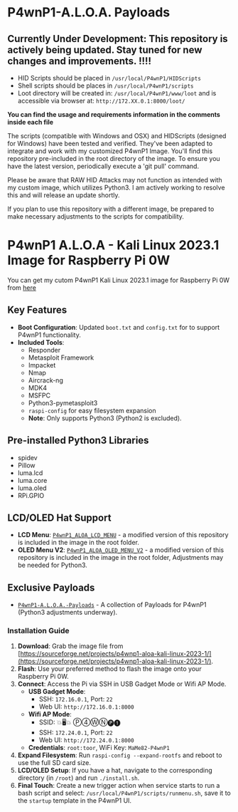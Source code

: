 # P4wnP1-A.L.O.A. Payloads

## Currently Under Development: This repository is actively being updated. Stay tuned for new changes and improvements. !!!!

- HID Scripts should be placed in `/usr/local/P4wnP1/HIDScripts`
- Shell scripts should be places in `/usr/local/P4wnP1/scripts`
- Loot directory will be created in: `/usr/local/P4wnP1/www/loot` and is accessible via browser at: `http://172.XX.0.1:8000/loot/`

**You can find the usage and requirements information in the comments inside each file**

The scripts (compatible with Windows and OSX) and HIDScripts (designed for Windows) have been tested and verified. They've been adapted to integrate and work with my customized P4wnP1 Image. You'll find this repository pre-included in the root directory of the image. To ensure you have the latest version, periodically execute a 'git pull' command.

Please be aware that RAW HID Attacks may not function as intended with my custom image, which utilizes Python3. I am actively working to resolve this and will release an update shortly.

If you plan to use this repository with a different image, be prepared to make necessary adjustments to the scripts for compatibility.

# P4wnP1 A.L.O.A - Kali Linux 2023.1 Image for Raspberry Pi 0W

You can get my cutom P4wnP1 Kali Linux 2023.1 image for Raspberry Pi 0W from [here](https://sourceforge.net/projects/p4wnp1-aloa-kali-linux-2023-1/)

## Key Features

- **Boot Configuration**: Updated `boot.txt` and `config.txt` for to support P4wnP1 functionality.
- **Included Tools**:
  - Responder
  - Metasploit Framework
  - Impacket
  - Nmap
  - Aircrack-ng
  - MDK4
  - MSFPC
  - Python3-pymetasploit3
  - `raspi-config` for easy filesystem expansion
  - **Note**: Only supports Python3 (Python2 is excluded).

## Pre-installed Python3 Libraries

- spidev
- Pillow
- luma.lcd
- luma.core
- luma.oled
- RPi.GPIO

## LCD/OLED Hat Support

- **LCD Menu**: [`P4wnP1_ALOA_LCD_MENU`](https://github.com/NightRang3r/P4wnP1_ALOA_LCD_MENU.git) - a modified version of this repository is included in the image in the root folder.
- **OLED Menu V2**: [`P4wnP1_ALOA_OLED_MENU_V2`](https://github.com/beboxos/P4wnP1_ALOA_OLED_MENU_V2.git) - a modified version of this repository is included in the image in the root folder, Adjustments may be needed for Python3.

## Exclusive Payloads

- [`P4wnP1-A.L.O.A.-Payloads`](https://github.com/NightRang3r/P4wnP1-A.L.O.A.-Payloads.git) - A collection of Payloads for P4wnP1 (Python3 adjustments underway).

### Installation Guide

1. **Download**: Grab the image file from [https://sourceforge.net/projects/p4wnp1-aloa-kali-linux-2023-1/](https://sourceforge.net/projects/p4wnp1-aloa-kali-linux-2023-1/).
2. **Flash**: Use your preferred method to flash the image onto your Raspberry Pi 0W.
3. **Connect**: Access the Pi via SSH in USB Gadget Mode or Wifi AP Mode.
   - **USB Gadget Mode**:
     - SSH: `172.16.0.1`, Port: `22`
     - Web UI: `http://172.16.0.1:8000`
   - **Wifi AP Mode**:
     - SSID: 💥🖥💥 Ⓟ➃ⓌⓃ🅟❶
     - SSH: `172.24.0.1`, Port: `22`
     - Web UI: `http://172.24.0.1:8000`
   - **Credentials**: `root:toor`, WiFi Key: `MaMe82-P4wnP1`
4. **Expand Filesystem**: Run `raspi-config --expand-rootfs` and reboot to use the full SD card size.
5. **LCD/OLED Setup**: If you have a hat, navigate to the corresponding directory (in `/root`) and run `./install.sh`.
6. **Final Touch**: Create a new trigger action when service starts to run a bash script and select: `/usr/local/P4wnP1/scripts/runmenu.sh`, save it to the `startup` template in the P4wnP1 UI.
